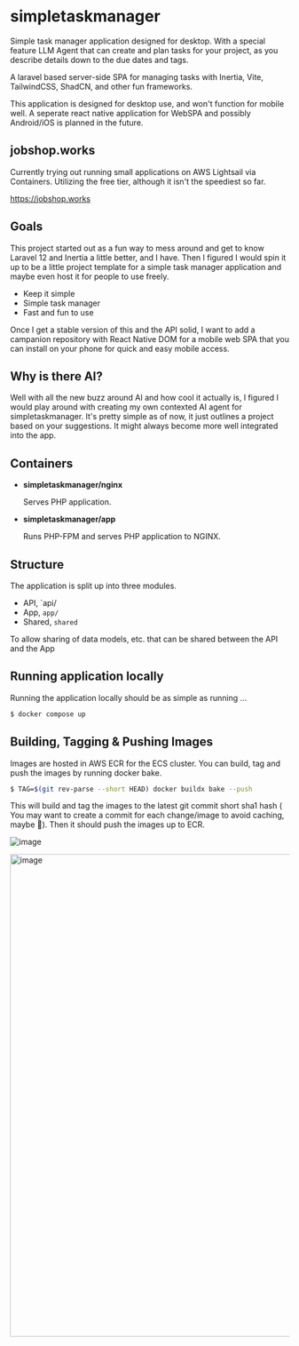 # simpletaskmanager

Simple task manager application designed for desktop. With a special feature LLM Agent that can create and plan tasks for your project, as you describe details down to the due dates and tags.

A laravel based server-side SPA for managing tasks with Inertia, Vite, TailwindCSS, ShadCN, and other fun frameworks.

This application is designed for desktop use, and won't function for mobile well. A seperate react native application for WebSPA and possibly Android/iOS is planned in the future.

## jobshop.works

Currently trying out running small applications on AWS Lightsail via Containers. Utilizing the free tier, although it isn't the speediest so far.

https://jobshop.works

## Goals

This project started out as a fun way to mess around and get to know Laravel 12 and Inertia a little better, and I have. Then I figured I would spin it up to be a little project template for a simple task manager application and maybe even host it for people to use freely.

- Keep it simple
- Simple task manager
- Fast and fun to use

Once I get a stable version of this and the API solid, I want to add a campanion repository with React Native DOM for a mobile web SPA that you can install on your phone for quick and easy mobile access.

## Why is there AI?

Well with all the new buzz around AI and how cool it actually is, I figured I would play around with creating my own contexted AI agent for simpletaskmanager. It's pretty simple as of now, it just outlines a project based on your suggestions. It might always become more well integrated into the app.

## Containers

- **simpletaskmanager/nginx**

  Serves PHP application.
- **simpletaskmanager/app**

  Runs PHP-FPM and serves PHP application to NGINX.

## Structure 

The application is split up into three modules.

- API,  `api/
- App, `app/`
- Shared, `shared`

To allow sharing of data models, etc. that can be shared between the API and the App 

## Running application locally

Running the application locally should be as simple as running ...

```sh
$ docker compose up
```

## Building, Tagging & Pushing Images

Images are hosted in AWS ECR for the ECS cluster. You can build, tag and push the images by running docker bake.

```sh
$ TAG=$(git rev-parse --short HEAD) docker buildx bake --push 
```

This will build and tag the images to the latest git commit short sha1 hash ( You may want to create a commit for each change/image to avoid caching, maybe 🤷). Then it should push the images up to ECR.

![image](https://github.com/user-attachments/assets/aec60f6b-eeb5-41d3-b40b-5ef1d6ff671f)

<img width="1554" height="869" alt="image" src="https://github.com/user-attachments/assets/4c792f82-6041-40c6-b7fb-0c0702e9a40c" />

